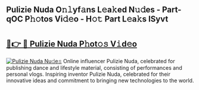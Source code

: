 ## Pulizie Nuda O𝚗𝚕yf𝚊ns L𝚎a𝚔ed N𝚞𝚍es - Part-qOC P𝚑𝚘tos Vi𝚍𝚎o - H𝚘𝚝 Part L𝚎a𝚔s ISyvt

# <h2><a href="http://kf2v4b.oniu.top/?m=Pulizie+Nuda">🔗👉 🔴 Pulizie Nuda P𝚑ot𝚘𝚜 V𝚒d𝚎o</a></h2>

[![Pulizie Nuda Nu𝚍e𝚜](https://i.imgur.com/0qMVB7G.gif)](http://kf2v4b.oniu.top/?m=Pulizie+Nuda)
Online influencer Pulizie Nuda, celebrated for publishing dance and lifestyle material, consisting of performances and personal vlogs. Inspiring inventor Pulizie Nuda, celebrated for their innovative ideas and commitment to bringing new technologies to the world.  
